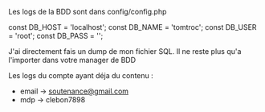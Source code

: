 Les logs de la BDD sont dans config/config.php

const DB_HOST = 'localhost';
const DB_NAME = 'tomtroc';
const DB_USER = 'root';
const DB_PASS = '';

J'ai directement fais un dump de mon fichier SQL.
Il ne reste plus qu'a l'importer dans votre manager de BDD

Les logs du compte ayant déja du contenu :
- email -> soutenance@gmail.com
- mdp -> clebon7898
